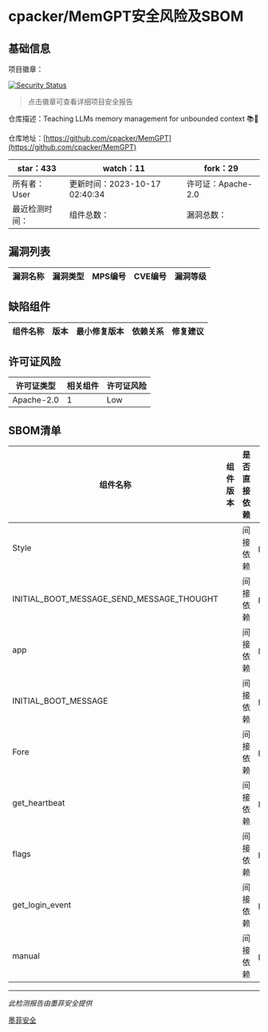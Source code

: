 # cpacker/MemGPT安全风险及SBOM

## 基础信息

项目徽章：

[![Security Status](https://www.murphysec.com/platform3/v31/badge/1713988400126230528.svg)](https://www.murphysec.com/console/report/1713988399522250752/1713988400126230528)

> 点击徽章可查看详细项目安全报告

仓库描述：Teaching LLMs memory management for unbounded context 📚🦙

仓库地址：[https://github.com/cpacker/MemGPT](https://github.com/cpacker/MemGPT)

| star：433 | watch：11 | fork：29 |
| ----------- | -------------- | ------------ |
| 所有者：User | 更新时间：2023-10-17 02:40:34 | 许可证：Apache-2.0 |
| 最近检测时间： | 组件总数： | 漏洞总数： |




## 漏洞列表

| 漏洞名称 | 漏洞类型 | MPS编号 | CVE编号 | 漏洞等级 |
| ------- | ------ | ------- | ------ | ----- |





## 缺陷组件

| 组件名称 | 版本 | 最小修复版本 | 依赖关系 | 修复建议 |
| -------- | ---- | ------------ | -------- | -------- |





## 许可证风险

| 许可证类型 | 相关组件 | 许可证风险 |
| ---------- | -------- | ---------- |
|Apache-2.0|1|Low|




## SBOM清单

| 组件名称 | 组件版本 | 是否直接依赖 | 仓库 |
| -------- | -------- | ------------ | ---- |
|Style||间接依赖|pip|
|INITIAL_BOOT_MESSAGE_SEND_MESSAGE_THOUGHT||间接依赖|pip|
|app||间接依赖|pip|
|INITIAL_BOOT_MESSAGE||间接依赖|pip|
|Fore||间接依赖|pip|
|get_heartbeat||间接依赖|pip|
|flags||间接依赖|pip|
|get_login_event||间接依赖|pip|
|manual||间接依赖|pip|


------

*此检测报告由墨菲安全提供*

[墨菲安全](www.murphysec.com)